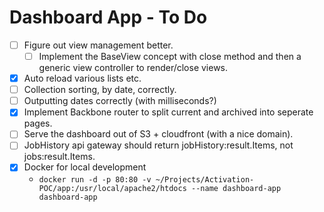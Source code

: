 # Dashboard App - To Do

* [ ] Figure out view management better.
  * [ ] Implement the BaseView concept with close method and then a generic view controller to render/close views.
* [x] Auto reload various lists etc.
* [ ] Collection sorting, by date, correctly.
* [ ] Outputting dates correctly (with milliseconds?)
* [x] Implement Backbone router to split current and archived into seperate pages.
* [ ] Serve the dashboard out of S3 + cloudfront (with a nice domain).
* [ ] JobHistory api gateway should return jobHistory:result.Items, not jobs:result.Items.
* [x] Docker for local development
  * `docker run -d -p 80:80 -v ~/Projects/Activation-POC/app:/usr/local/apache2/htdocs --name dashboard-app dashboard-app`